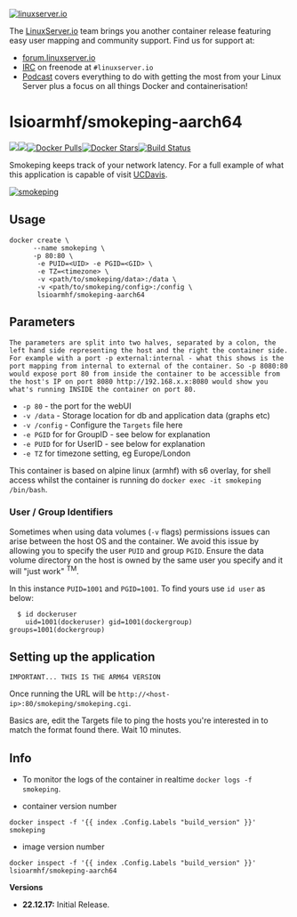 [linuxserverurl]: https://linuxserver.io
[forumurl]: https://forum.linuxserver.io
[ircurl]: https://www.linuxserver.io/irc/
[podcasturl]: https://www.linuxserver.io/podcast/
[appurl]: http://oss.oetiker.ch/smokeping/
[hub]: https://hub.docker.com/r/lsioarmhf/smokeping-aarch64/

[![linuxserver.io](https://raw.githubusercontent.com/linuxserver/docker-templates/master/linuxserver.io/img/linuxserver_medium.png)][linuxserverurl]

The [LinuxServer.io][linuxserverurl] team brings you another container release featuring easy user mapping and community support. Find us for support at:
* [forum.linuxserver.io][forumurl]
* [IRC][ircurl] on freenode at `#linuxserver.io`
* [Podcast][podcasturl] covers everything to do with getting the most from your Linux Server plus a focus on all things Docker and containerisation!

# lsioarmhf/smokeping-aarch64
[![](https://images.microbadger.com/badges/version/lsioarmhf/smokeping-aarch64.svg)](https://microbadger.com/images/lsioarmhf/smokeping-aarch64 "Get your own version badge on microbadger.com")[![](https://images.microbadger.com/badges/image/lsioarmhf/smokeping-aarch64.svg)](http://microbadger.com/images/lsioarmhf/smokeping-aarch64 "Get your own image badge on microbadger.com")[![Docker Pulls](https://img.shields.io/docker/pulls/lsioarmhf/smokeping-aarch64.svg)][hub][![Docker Stars](https://img.shields.io/docker/stars/lsioarmhf/smokeping-aarch64.svg)][hub][![Build Status](https://ci.linuxserver.io/buildStatus/icon?job=Docker-Builders/arm64/arm64-smokeping)](https://ci.linuxserver.io/job/Docker-Builders/job/arm64/job/arm64-smokeping/)

Smokeping keeps track of your network latency. For a full example of what this application is capable of visit [UCDavis](http://smokeping.ucdavis.edu/cgi-bin/smokeping.fcgi).


[![smokeping](http://oss.oetiker.ch/smokeping/inc/smokeping-logo.png)][appurl]

## Usage

```
docker create \
      --name smokeping \
      -p 80:80 \
       -e PUID=<UID> -e PGID=<GID> \
       -e TZ=<timezone> \
       -v <path/to/smokeping/data>:/data \
       -v <path/to/smokeping/config>:/config \
       lsioarmhf/smokeping-aarch64
```

## Parameters

`The parameters are split into two halves, separated by a colon, the left hand side representing the host and the right the container side. 
For example with a port -p external:internal - what this shows is the port mapping from internal to external of the container.
So -p 8080:80 would expose port 80 from inside the container to be accessible from the host's IP on port 8080
http://192.168.x.x:8080 would show you what's running INSIDE the container on port 80.`


* `-p 80` - the port for the webUI
* `-v /data` - Storage location for db and application data (graphs etc)
* `-v /config` - Configure the `Targets` file here
* `-e PGID` for for GroupID - see below for explanation
* `-e PUID` for for UserID - see below for explanation
* `-e TZ` for timezone setting, eg Europe/London

This container is based on alpine linux (armhf) with s6 overlay, for shell access whilst the container is running do `docker exec -it smokeping /bin/bash`.

### User / Group Identifiers

Sometimes when using data volumes (`-v` flags) permissions issues can arise between the host OS and the container. We avoid this issue by allowing you to specify the user `PUID` and group `PGID`. Ensure the data volume directory on the host is owned by the same user you specify and it will "just work" <sup>TM</sup>.

In this instance `PUID=1001` and `PGID=1001`. To find yours use `id user` as below:

```
  $ id dockeruser
    uid=1001(dockeruser) gid=1001(dockergroup) groups=1001(dockergroup)
```

## Setting up the application
`IMPORTANT... THIS IS THE ARM64 VERSION`

Once running the URL will be `http://<host-ip>:80/smokeping/smokeping.cgi`.

Basics are, edit the Targets file to ping the hosts you're interested in to match the format found there.
Wait 10 minutes.

## Info

* To monitor the logs of the container in realtime `docker logs -f smokeping`.

* container version number 

`docker inspect -f '{{ index .Config.Labels "build_version" }}' smokeping`

* image version number

`docker inspect -f '{{ index .Config.Labels "build_version" }}' lsioarmhf/smokeping-aarch64`


**Versions**

+ **22.12.17:** Initial Release.
